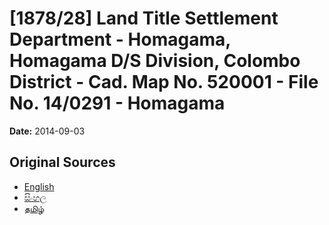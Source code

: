 # [1878/28] Land Title Settlement Department - Homagama, Homagama D/S Division, Colombo District - Cad. Map No. 520001 - File No. 14/0291 - Homagama

**Date:** 2014-09-03

## Original Sources

- [English](https://documents.gov.lk/view/extra-gazettes/2014/9/1878-28_E.pdf)
- [සිංහල](https://documents.gov.lk/view/extra-gazettes/2014/9/1878-28_S.pdf)
- [தமிழ்](https://documents.gov.lk/view/extra-gazettes/2014/9/1878-28_T.pdf)
